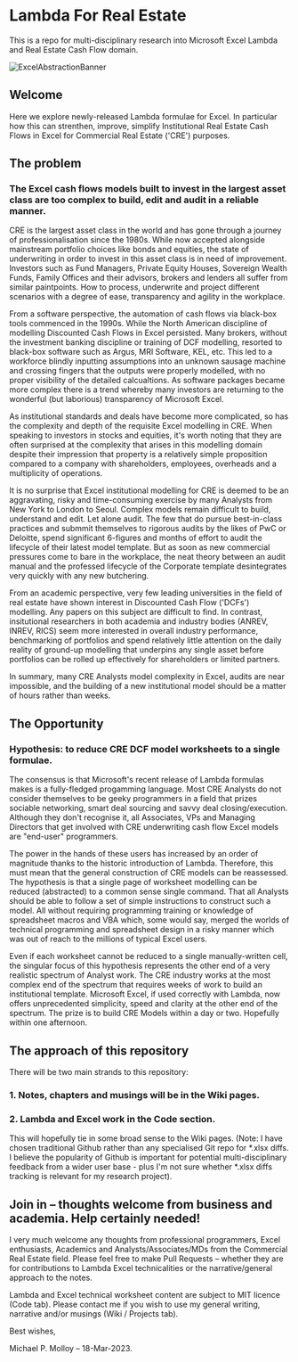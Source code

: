 # Lambda For Real Estate
This is a repo for multi-disciplinary research into Microsoft Excel Lambda and Real Estate Cash Flow domain.

![ExcelAbstractionBanner](https://user-images.githubusercontent.com/6385058/226100282-2cd67eef-2942-4cee-918f-21520380bec9.png)

## Welcome
Here we explore newly-released Lambda formulae for Excel. In particular how this can strenthen, improve, simplify Institutional Real Estate Cash Flows in Excel for Commercial Real Estate ('CRE') purposes.

## The problem

### The Excel cash flows models built to invest in the largest asset class are too complex to build, edit and audit in a reliable manner.

CRE is the largest asset class in the world and has gone through a journey of professionalisation since the 1980s.  While now accepted alongside mainstream portfolio choices like bonds and equities, the state of underwriting in order to invest in this asset class is in need of improvement.  Investors such as Fund Managers, Private Equity Houses, Sovereign Wealth Funds, Family Offices and their advisors, brokers and lenders all suffer from similar paintpoints.  How to process, underwrite and project different scenarios with a degree of ease, transparency and agility in the workplace.

From a software perspective, the automation of cash flows via black-box tools commenced in the 1990s. While the North American discipline of modelling Discounted Cash Flows in Excel persisted. Many brokers, without the investment banking discipline or training of DCF modelling, resorted to black-box software such as Argus, MRI Software, KEL, etc. This led to a workforce blindly inputting assumptions into an unknown sausage machine and crossing fingers that the outputs were properly modelled, with no proper visibility of the detailed calcualtions. As software packages became more complex there is a trend whereby many investors are returning to the wonderful (but laborious) transparency of Microsoft Excel.

As institutional standards and deals have become more complicated, so has the complexity and depth of the requisite Excel modelling in CRE. When speaking to investors in stocks and equities, it's worth noting that they are often surprised at the complexity that arises in this modelling domain despite their impression that property is a relatively simple proposition compared to a company with shareholders, employees, overheads and a multiplicity of operations.

It is no surprise that Excel institutional modelling for CRE is deemed to be an aggravating, risky and time-consuming exercise by many Analysts from New York to London to Seoul. Complex models remain difficult to build, understand and edit. Let alone audit. The few that do pursue best-in-class practices and submmit themselves to rigorous audits by the likes of PwC or Deloitte, spend significant 6-figures and months of effort to audit the lifecycle of their latest model template. But as soon as new commercial pressures come to bare in the workplace, the neat theory between an audit manual and the professed lifecycle of the Corporate template desintegrates very quickly with any new butchering.

From an academic perspective, very few leading universities in the field of real estate have shown interest in Discounted Cash Flow ('DCFs') modelling. Any papers on this subject are difficult to find. In contrast, insitutional researchers in both academia and industry bodies (ANREV, INREV, RICS) seem more interested in overall industry performance, benchmarking of portfolios and spend relatively little attention on the daily reality of ground-up modelling that underpins any single asset before portfolios can be rolled up effectively for shareholders  or limited partners.

In summary, many CRE Analysts model complexity in Excel, audits are near impossible, and the building of a new institutional model should be a matter of hours rather than weeks.

## The Opportunity

### Hypothesis: to reduce CRE DCF model worksheets to a single formulae.

The consensus is that Microsoft's recent release of Lambda formulas makes is a fully-fledged progamming language. Most CRE Analysts do not consider themselves to be geeky programmers in a field that prizes sociable networking, smart deal sourcing and savvy deal closing/execution. Although they don't recognise it, all Associates, VPs and Managing Directors that get involved with CRE underwriting cash flow Excel models are "end-user" programmers.

The power in the hands of these users has increased by an order of magnitude thanks to the historic introduction of Lambda. Therefore, this must mean that the general construction of CRE models can be reassessed. The hypothesis is that a single page of worksheet modelling can be reduced (abstracted) to a common sense single command. That all Analysts should be able to follow a set of simple instructions to construct such a model. All without requiring programming training or knowledge of spreadsheet macros and VBA which, some would say, merged the worlds of technical programming and spreadsheet design in a risky manner which was out of reach to the millions of typical Excel users.

Even if each worksheet cannot be reduced to a single manually-written cell, the singular focus of this hypothesis represents the other end of a very realistic spectrum of Analyst work. The CRE industry works at the most complex end of the spectrum that requires weeks of work to build an institutional template. Microsoft Excel, if used correctly with Lambda, now offers unprecedented simplicity, speed and clarity at the other end of the spectrum. The prize is to build CRE Models within a day or two. Hopefully within one afternoon.

## The approach of this repository

There will be two main strands to this repository:

### 1. Notes, chapters and musings will be in the Wiki pages.

### 2. Lambda and Excel work in the Code section.
This will hopefully tie in some broad sense to the Wiki pages. (Note: I have chosen traditional Github rather than any specialised Git repo for *.xlsx diffs.  I believe the popularity of Github is important for potential multi-disciplinary feedback from a wider user base - plus I'm not sure whether *.xlsx diffs tracking is relevant for my research project).


## Join in – thoughts welcome from business and academia. Help certainly needed!
I very much welcome any thoughts from professional programmers, Excel enthusiasts, Academics and Analysts/Associates/MDs from the Commercial Real Estate field. Please feel free to make Pull Requests – whether they are for contributions to Lambda Excel technicalities or the narrative/general approach to the notes.

Lambda and Excel technical worksheet content are subject to MIT licence (Code tab).  Please contact me if you wish to use my general writing, narrative and/or musings (Wiki / Projects tab).

Best wishes,

Michael P. Molloy – 18-Mar-2023.
